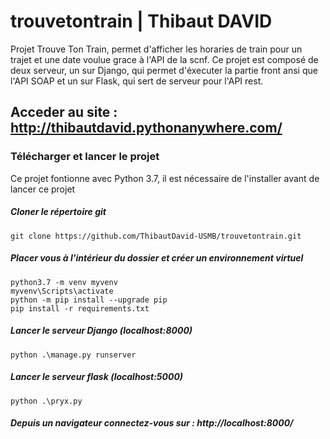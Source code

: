 # trouvetontrain | Thibaut DAVID

Projet Trouve Ton Train, permet d'afficher les horaries de train pour un trajet et une date voulue grace à l'API de la scnf.
Ce projet est composé de deux serveur, un sur Django, qui permet d'éxecuter la partie front ansi que l'API SOAP et un sur Flask,
qui sert de serveur pour l'API rest.

## Acceder au site : http://thibautdavid.pythonanywhere.com/

### Télécharger et lancer le projet

Ce projet fontionne avec Python 3.7, il est nécessaire de l'installer avant de lancer ce projet

##### Cloner le répertoire git
```
git clone https://github.com/ThibautDavid-USMB/trouvetontrain.git
```
##### Placer vous à l'intérieur du dossier et créer un environnement virtuel
```
python3.7 -m venv myvenv
myvenv\Scripts\activate
python -m pip install --upgrade pip
pip install -r requirements.txt
```
##### Lancer le serveur Django (localhost:8000)
```
python .\manage.py runserver
```
##### Lancer le serveur flask (localhost:5000)
```
python .\pryx.py
```
##### Depuis un navigateur connectez-vous sur : http://localhost:8000/
